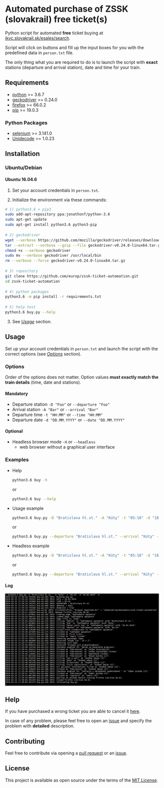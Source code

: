 # Automated purchase of ZSSK (slovakrail) free ticket(s)

Python script for automated **free** ticket buying at [ikvc.slovakrail.sk/esales/search](https://ikvc.slovakrail.sk/esales/search).

Script will click on buttons and fill up the input boxes for you with the predefined data in `person.txt` file.

The only thing what you are required to do is to launch the script with **exact** stations (departure and arrival station), date and time for your train.

## Requirements

* [python](https://www.python.org/downloads/) >= 3.6.7
* [geckodriver](https://github.com/mozilla/geckodriver/releases/latest) >= 0.24.0
* [firefox](https://www.mozilla.org/en-US/firefox/all/) >= 66.0.2
* [pip](https://pypi.org/project/pip/) >= 19.0.3

### Python Packages

* [selenium](https://pypi.org/project/selenium/) >= 3.141.0
* [Unidecode](https://pypi.org/project/Unidecode/) >= 1.0.23

## Installation

### Ubuntu/Debian

#### Ubuntu 16.04.6

1. Set your account credentials in `person.txt`.

2. Initialize the environment via these commands:

```sh
# 1) python3.6 + pip3
sudo add-apt-repository ppa:jonathonf/python-3.6
sudo apt-get update
sudo apt-get install python3.6 python3-pip

# 2) geckodriver
wget --verbose https://github.com/mozilla/geckodriver/releases/download/v0.24.0/geckodriver-v0.24.0-linux64.tar.gz
tar --extract --verbose --gzip --file geckodriver-v0.24.0-linux64.tar.gz
chmod +x --verbose geckodriver
sudo mv --verbose geckodriver /usr/local/bin
rm --verbose --force geckodriver-v0.24.0-linux64.tar.gz

# 3) repository
git clone https://github.com/europ/zssk-ticket-automation.git
cd zssk-ticket-automation

# 4) python packages
python3.6 -m pip install -r requirements.txt

# 5) help test
python3.6 buy.py --help
```

3. See [*Usage*](https://github.com/europ/zssk-ticket-automation#usage) section.

## Usage

Set up your account credentials in `person.txt` and launch the script with the correct options (see [*Options*](https://github.com/europ/zssk-ticket-automation#options) section).

### Options

Order of the options does not matter. Option values **must exactly match the train details** (time, date and stations).

#### Mandatory

* Departure station `-D "Foo"` or `--departure "Foo"`
* Arrival station `-A "Bar"` or `--arrival "Bar"`
* Departure time `-t "HH:MM"` or `--time "HH:MM"`
* Departure date `-d "DD.MM.YYYY"` or `--date "DD.MM.YYYY"`

#### Optional

* Headless browser mode `-H` or `--headless`
  * web browser without a graphical user interface

### Examples

* Help
	```sh
	python3.6 buy -h
  ```
  or
  ```sh
  python3.6 buy --help
	```

* Usage example
	```sh
	python3.6 buy.py -D "Bratislava hl.st." -A "Kúty" -t "05:16" -d "18.03.2019"
  ```
  or
  ```sh
  python3.6 buy.py --departure "Bratislava hl.st." --arrival "Kúty" --time "05:16" --date "18.03.2019"
	```

* Headless example
  ```sh
  python3.6 buy.py -D "Bratislava hl.st." -A "Kúty" -t "05:16" -d "18.03.2019" -H
  ```
  or
  ```sh
  python3.6 buy.py --departure "Bratislava hl.st." --arrival "Kúty" --time "05:16" --date "18.03.2019" --headless
  ```

#### Log

![log-example](https://github.com/europ/zssk-ticket-automation/blob/master/example.png "Log Example")


## Help

If you have purchased a wrong ticket you are able to cancel it [here](https://ikvc.slovakrail.sk/esales/refund).

In case of any problem, please feel free to open an [issue](https://help.github.com/articles/creating-an-issue/) and specify the problem with **detailed** description.

## Contributing

Feel free to contribute via opening a [pull request](https://help.github.com/articles/creating-a-pull-request/) or an [issue](https://help.github.com/articles/creating-an-issue/).

## License

This project is available as open source under the terms of the [MIT License](https://github.com/europ/zssk-ticket-automation/blob/master/LICENSE).
